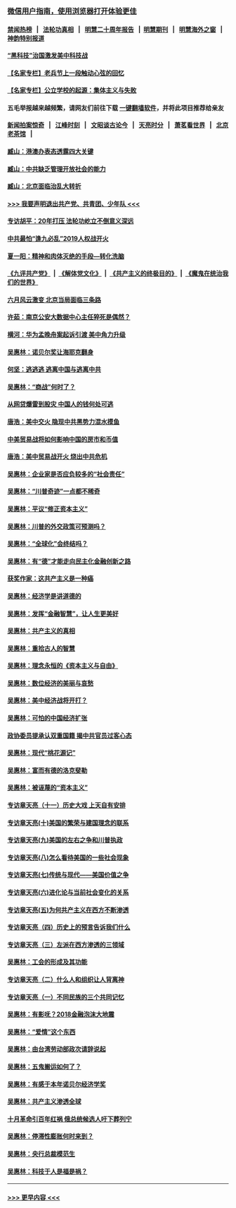### [微信用户指南，使用浏览器打开体验更佳](https://github.com/gfw-breaker/banned-news1/blob/master/indexes/wechat-guide.md?t=0)
#### [禁闻热榜](热点新闻.md?t=0)  &nbsp;&nbsp;|&nbsp;&nbsp; [法轮功真相](https://github.com/gfw-breaker/truth/blob/master/README.md?t=0) &nbsp;&nbsp;|&nbsp;&nbsp; [明慧二十周年报告](https://github.com/gfw-breaker/mh-reports/blob/master/README.md?t=0) &nbsp;&nbsp;|&nbsp;&nbsp;[明慧期刊](https://github.com/gfw-breaker/mh-qikan) &nbsp;&nbsp;|&nbsp;&nbsp; [明慧海外之窗](https://github.com/gfw-breaker/mh-news/blob/master/README.md?t=0) &nbsp;&nbsp;|&nbsp;&nbsp; [神韵特别报道](https://github.com/gfw-breaker/mh-news/blob/master/shenyun.md?t=0)
#### [“黑科技”治国激发美中科技战](../pages/nsc423/n11638056.md?t=02032233) 
#### [【名家专栏】老兵节上一段触动心弦的回忆](../pages/nsc423/n11646016.md?t=02032233) 
#### [【名家专栏】公立学校的起源：集体主义与失败](../pages/nsc423/n11601833.md?t=02032233) 
#### 五毛举报越来越频繁，请网友们前往下载 [一键翻墙软件](https://github.com/gfw-breaker/ssr-accounts)，并将此项目推荐给亲友
#### [新闻拍案惊奇](https://github.com/gfw-breaker/banned-news1/blob/master/pages/link4.md) &nbsp;&nbsp;|&nbsp;&nbsp; [江峰时刻](https://github.com/gfw-breaker/banned-news1/blob/master/pages/link4.md) &nbsp;&nbsp;|&nbsp;&nbsp; [文昭谈古论今](https://github.com/gfw-breaker/banned-news1/blob/master/pages/link4.md) &nbsp;&nbsp;|&nbsp;&nbsp; [天亮时分](https://github.com/gfw-breaker/banned-news1/blob/master/pages/link4.md) &nbsp;&nbsp;|&nbsp;&nbsp; [萧茗看世界](https://github.com/gfw-breaker/banned-news1/blob/master/pages/link4.md) &nbsp;&nbsp;|&nbsp;&nbsp; [北京老茶馆](https://github.com/gfw-breaker/banned-news1/blob/master/pages/link4.md) &nbsp;&nbsp;|&nbsp;&nbsp; 
#### [臧山：港澳办表态透露四大关键](../pages/nsc423/n11421628.md?t=02032233) 
#### [臧山：中共缺乏管理开放社会的能力](../pages/nsc423/n11407457.md?t=02032233) 
#### [臧山：北京面临治乱大转折](../pages/nsc423/n11406895.md?t=02032233) 
#### [>>> 我要声明退出共产党、共青团、少年队 <<<](https://github.com/begood0513/goodnews/blob/master/quit/letter.md) 
#### [专访胡平：20年打压 法轮功屹立不倒意义深远](../pages/nsc423/n11398800.md?t=02032233) 
#### [中共最怕“逢九必乱”2019人权战开火](../pages/nsc423/n11385248.md?t=02032233) 
#### [夏一阳：精神和肉体灭绝的手段—转化洗脑](../pages/nsc423/n11368250.md?t=02032233) 
#### [《九评共产党》](https://github.com/begood0513/9ping.md/blob/master/README.md) &nbsp;|&nbsp; [《解体党文化》](../../../../jtdwh.md/blob/master/README.md)  &nbsp;|&nbsp; [《共产主义的终极目的》](../../../../gczydzjmd.md/blob/master/README.md) &nbsp;|&nbsp; [《魔鬼在统治我们的世界》](../../../../mgztzwmdsj.md/blob/master/README.md) 
#### [六月风云激变 北京当局面临三条路](../pages/nsc423/n11313668.md?t=02032233) 
#### [许茹：南京公安大数据中心主任猝死是偶然？](../pages/nsc423/n11064744.md?t=02032233) 
#### [横河：华为孟晚舟案起诉引渡 美中角力升级](../pages/nsc423/n11027230.md?t=02032233) 
#### [吴惠林：诺贝尔奖让海耶克翻身](../pages/nsc423/n10890049.md?t=02032233) 
#### [何坚：逃逃逃 逃离中国与逃离中共](../pages/nsc423/n10592891.md?t=02032233) 
#### [吴惠林：“商战”何时了？](../pages/nsc423/n10573558.md?t=02032233) 
#### [从网贷爆雷到股灾 中国人的钱何处可逃](../pages/nsc423/n10572800.md?t=02032233) 
#### [唐浩：美中交火 隐现中共黑势力混水摸鱼](../pages/nsc423/n10544040.md?t=02032233) 
#### [中美贸易战将如何影响中国的房市和币值](../pages/nsc423/n10543697.md?t=02032233) 
#### [唐浩：美中贸易战开火 烧出中共危机](../pages/nsc423/n10540126.md?t=02032233) 
#### [吴惠林：企业家是否应负较多的“社会责任”](../pages/nsc423/n10535022.md?t=02032233) 
#### [吴惠林：“川普奇迹”一点都不稀奇](../pages/nsc423/n10512808.md?t=02032233) 
#### [吴惠林：平议“修正资本主义”](../pages/nsc423/n10495724.md?t=02032233) 
#### [吴惠林：川普的外交政策可预测吗？](../pages/nsc423/n10462387.md?t=02032233) 
#### [吴惠林：“全球化”会终结吗？](../pages/nsc423/n10452838.md?t=02032233) 
#### [吴惠林：有“德”才能走向民主化金融创新之路](../pages/nsc423/n10432292.md?t=02032233) 
#### [获奖作家：这共产主义是一种癌](../pages/nsc423/n10431541.md?t=02032233) 
#### [吴惠林：经济学是讲道德的](../pages/nsc423/n10398014.md?t=02032233) 
#### [吴惠林：发挥“金融智慧”，让人生更美好](../pages/nsc423/n10375019.md?t=02032233) 
#### [吴惠林：共产主义的真相](../pages/nsc423/n10351394.md?t=02032233) 
#### [吴惠林：重拾古人的智慧](../pages/nsc423/n10337691.md?t=02032233) 
#### [吴惠林：理念永恒的《资本主义与自由》](../pages/nsc423/n10316274.md?t=02032233) 
#### [吴惠林：数位经济的美丽与哀愁](../pages/nsc423/n10292946.md?t=02032233) 
#### [吴惠林：美中经济战将开打？](../pages/nsc423/n10258825.md?t=02032233) 
#### [吴惠林：可怕的中国经济扩张](../pages/nsc423/n10219147.md?t=02032233) 
#### [政协委员提承认双重国籍 揭中共官员过客心态](../pages/nsc423/n10208809.md?t=02032233) 
#### [吴惠林：现代“桃花源记”](../pages/nsc423/n10185234.md?t=02032233) 
#### [吴惠林：富而有德的洛克斐勒](../pages/nsc423/n10142264.md?t=02032233) 
#### [吴惠林：被诬蔑的“资本主义”](../pages/nsc423/n10124816.md?t=02032233) 
#### [专访章天亮（十一）历史大戏 上天自有安排](../pages/nsc423/n10094905.md?t=02032233) 
#### [专访章天亮(十)美国的繁荣与建国理念的联系](../pages/nsc423/n10094899.md?t=02032233) 
#### [专访章天亮(九)美国的左右之争和川普执政](../pages/nsc423/n10094889.md?t=02032233) 
#### [专访章天亮(八)怎么看待美国的一些社会现象](../pages/nsc423/n10094857.md?t=02032233) 
#### [专访章天亮(七)传统与现代——美国价值之争](../pages/nsc423/n10093140.md?t=02032233) 
#### [专访章天亮(六)进化论与当前社会变化的关系](../pages/nsc423/n10092036.md?t=02032233) 
#### [专访章天亮(五)为何共产主义在西方不断渗透](../pages/nsc423/n10083620.md?t=02032233) 
#### [专访章天亮（四）历史上的预言告诉我们什么](../pages/nsc423/n10083606.md?t=02032233) 
#### [专访章天亮（三）左派在西方渗透的三领域](../pages/nsc423/n10081115.md?t=02032233) 
#### [吴惠林：工会的形成及其功能](../pages/nsc423/n10080633.md?t=02032233) 
#### [专访章天亮（二）什么人和组织让人背离神](../pages/nsc423/n10076637.md?t=02032233) 
#### [专访章天亮（一）不同民族的三个共同记忆](../pages/nsc423/n10074188.md?t=02032233) 
#### [吴惠林：有影呒？2018金融泡沫大地震](../pages/nsc423/n10040534.md?t=02032233) 
#### [吴惠林：“爱情”这个东西](../pages/nsc423/n10019423.md?t=02032233) 
#### [吴惠林：由台湾劳动部政次请辞说起](../pages/nsc423/n9979679.md?t=02032233) 
#### [吴惠林：五鬼搬运如何了？](../pages/nsc423/n9925338.md?t=02032233) 
#### [吴惠林：有感于本年诺贝尔经济学奖](../pages/nsc423/n9871883.md?t=02032233) 
#### [吴惠林：共产主义渗透全球](../pages/nsc423/n9812748.md?t=02032233) 
#### [十月革命引百年红祸 俄总统候选人吁下葬列宁](../pages/nsc423/n9810182.md?t=02032233) 
#### [吴惠林：停滞性膨胀何时来到？](../pages/nsc423/n9764136.md?t=02032233) 
#### [吴惠林：央行总裁模范生](../pages/nsc423/n9728134.md?t=02032233) 
#### [吴惠林：科技于人是福是祸？](../pages/nsc423/n9672982.md?t=02032233) 

----
#### [ >>> 更早内容 <<< ](../indexes/nsc423-earlier.md)
